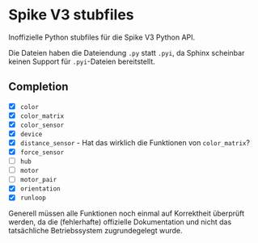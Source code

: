 # Spike V3 stubfiles

Inoffizielle Python stubfiles für die Spike V3 Python API.

Die Dateien haben die Dateiendung ``.py`` statt ``.pyi``, da Sphinx scheinbar keinen Support für ``.pyi``-Dateien bereitstellt.

## Completion

- [x] ``color``
- [x] ``color_matrix``
- [x] ``color_sensor``
- [x] ``device``
- [x] ``distance_sensor`` - Hat das wirklich die Funktionen von ``color_matrix``?
- [x] ``force_sensor``
- [ ] ``hub``
- [ ] ``motor``
- [ ] ``motor_pair``
- [x] ``orientation``
- [x] ``runloop``

Generell müssen alle Funktionen noch einmal auf Korrektheit überprüft werden,
da die (fehlerhafte) offizielle Dokumentation und nicht das tatsächliche Betriebssystem
zugrundegelegt wurde.
